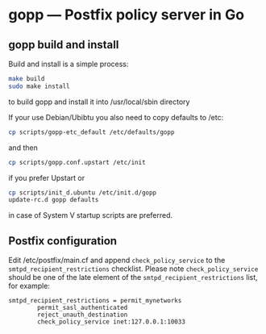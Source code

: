 # gopp — Postfix policy server in Go

## gopp build and install

Build and install is a simple process:
```bash
make build
sudo make install
```
to build gopp and install it into /usr/local/sbin directory

If your use Debian/Ubibtu you also need to copy defaults to /etc:
```bash
cp scripts/gopp-etc_default /etc/defaults/gopp
```
and then
```bash
cp scripts/gopp.conf.upstart /etc/init
```
if you prefer Upstart or
```bash
cp scripts/init_d.ubuntu /etc/init.d/gopp
update-rc.d gopp defaults
```
in case of System V startup scripts are preferred.

## Postfix configuration
Edit /etc/postfix/main.cf and append `check_policy_service` to the `smtpd_recipient_restrictions` checklist. Please note `check_policy_service` should be one of the late element of the `smtpd_recipient_restrictions` list, for example:
```
smtpd_recipient_restrictions = permit_mynetworks
        permit_sasl_authenticated
        reject_unauth_destination
        check_policy_service inet:127.0.0.1:10033
```

